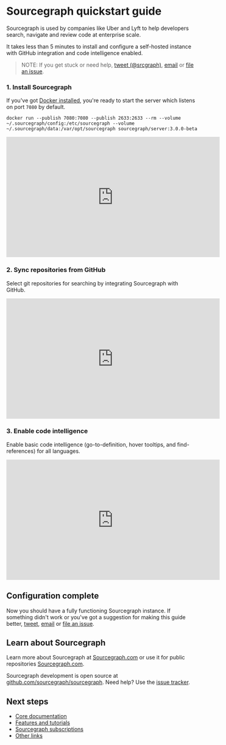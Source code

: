 # Sourcegraph quickstart guide

Sourcegraph is used by companies like Uber and Lyft to help developers search, navigate and review code at enterprise scale.

It takes less than 5 minutes to install and configure a self-hosted instance with GitHub integration and code intelligence enabled.

> NOTE: If you get stuck or need help, [tweet (@srcgraph)](https://twitter.com/srcgraph), [email](mailto:support@sourcegraph.com?subject=Sourcegraph%20quickstart%20guide) or [file an issue](https://github.com/sourcegraph/sourcegraph/issues/new?assignees=ryan-blunden&labels=docs&template=bug_report.md&title=Improve+Sourcegraph+quickstart+guide).

### 1. Install Sourcegraph

If you've got [Docker installed](https://www.bretfisher.com/installdocker/), you're ready to start the server which listens on port `7080` by default.

<!--
  DO NOT CHANGE THIS TO A CODEBLOCK.
  We want line breaks for readability, but backslashes to escape them do not work cross-platform.
  This uses line breaks that are rendered but not copy-pasted to the clipboard.
-->
<pre class="pre-wrap"><code>docker run<span class="virtual-br"></span> --publish 7080:7080 --publish 2633:2633 --rm<span class="virtual-br"></span> --volume ~/.sourcegraph/config:/etc/sourcegraph<span class="virtual-br"></span> --volume ~/.sourcegraph/data:/var/opt/sourcegraph<span class="virtual-br"></span> sourcegraph/server:3.0.0-beta</code></pre>

<div class="container media-youtube">
  <iframe class="mx-auto" width="560" height="315" src="https://www.youtube.com/embed/HZAGneTpsyA" frameborder="0" allow="accelerometer; autoplay; encrypted-media; gyroscope; picture-in-picture" allowfullscreen></iframe>
</div>

### 2. Sync repositories from GitHub

Select git repositories for searching by integrating Sourcegraph with GitHub.

<div class="container media-youtube">
  <iframe class="mx-auto" width="560" height="315" src="https://www.youtube.com/embed/NvPeBtI9gkA" frameborder="0" allow="accelerometer; autoplay; encrypted-media; gyroscope; picture-in-picture" allowfullscreen></iframe>
</div>

### 3. Enable code intelligence

Enable basic code intelligence (go-to-definition, hover tooltips, and find-references) for all languages.

<div class="container media-youtube">
  <iframe class="mx-auto" width="560" height="315" src="https://www.youtube.com/embed/Pfy2CjeJ2N4" frameborder="0" allow="accelerometer; autoplay; encrypted-media; gyroscope; picture-in-picture" allowfullscreen></iframe>
</div>

## Configuration complete

Now you should have a fully functioning Sourcegraph instance. If something didn't work or you've got a suggestion for making this guide better, [tweet](https://twitter.com/srcgraph), [email](mailto:ryan@sourcegraph.com?subject=Sourcegraph%20quickstart%20guide) or [file an issue](https://github.com/sourcegraph/sourcegraph/issues/new?assignees=ryan-blunden&labels=docs&template=bug_report.md&title=Improve+Sourcegraph+quickstart+guide).

## Learn about Sourcegraph

Learn more about Sourcegraph at [Sourcegraph.com](https://sourcegraph.com/start) or use it for public repositories [Sourcegraph.com](https://sourcegraph.com/search).

Sourcegraph development is open source at [github.com/sourcegraph/sourcegraph](https://github.com/sourcegraph/sourcegraph). Need help? Use the [issue tracker](https://github.com/sourcegraph/sourcegraph/issues).

## Next steps

- [Core documentation](index.md#core-documentation)
- [Features and tutorials](index.md#features-and-tutorials)
- [Sourcegraph subscriptions](index.md#sourcegraph-subscriptions)
- [Other links](index.md#other-links)

